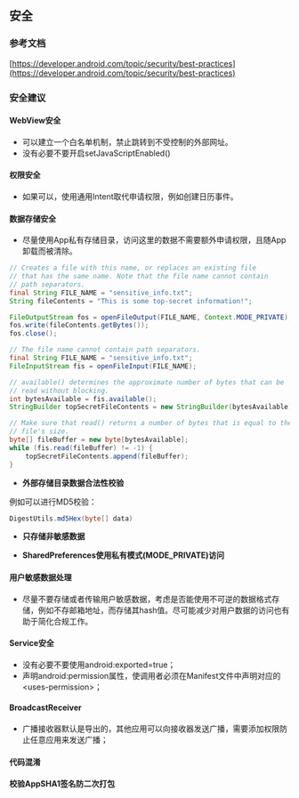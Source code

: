 ## 安全

### 参考文档

[https://developer.android.com/topic/security/best-practices](https://developer.android.com/topic/security/best-practices)

### 安全建议

#### **WebView安全**

* 可以建立一个白名单机制，禁止跳转到不受控制的外部网址。
* 没有必要不要开启setJavaScriptEnabled()

#### **权限安全**

* 如果可以，使用通用Intent取代申请权限，例如创建日历事件。

#### **数据存储安全**

* 尽量使用App私有存储目录，访问这里的数据不需要额外申请权限，且随App卸载而被清除。

```java
// Creates a file with this name, or replaces an existing file
// that has the same name. Note that the file name cannot contain
// path separators.
final String FILE_NAME = "sensitive_info.txt";
String fileContents = "This is some top-secret information!";

FileOutputStream fos = openFileOutput(FILE_NAME, Context.MODE_PRIVATE);
fos.write(fileContents.getBytes());
fos.close();
```

```java
// The file name cannot contain path separators.
final String FILE_NAME = "sensitive_info.txt";
FileInputStream fis = openFileInput(FILE_NAME);

// available() determines the approximate number of bytes that can be
// read without blocking.
int bytesAvailable = fis.available();
StringBuilder topSecretFileContents = new StringBuilder(bytesAvailable);

// Make sure that read() returns a number of bytes that is equal to the
// file's size.
byte[] fileBuffer = new byte[bytesAvailable];
while (fis.read(fileBuffer) != -1) {
    topSecretFileContents.append(fileBuffer);
}
```

* **外部存储目录数据合法性校验**

例如可以进行MD5校验：
```java
DigestUtils.md5Hex(byte[] data)
```

* **只存储非敏感数据**

* **SharedPreferences使用私有模式(MODE_PRIVATE)访问**

#### **用户敏感数据处理**

* 尽量不要存储或者传输用户敏感数据，考虑是否能使用不可逆的数据格式存储，例如不存邮箱地址，而存储其hash值。尽可能减少对用户数据的访问也有助于简化合规工作。


#### **Service安全**

* 没有必要不要使用android:exported=true；
* 声明android:permission属性，使调用者必须在Manifest文件中声明对应的\<uses-permission\>；

#### **BroadcastReceiver**
* 广播接收器默认是导出的，其他应用可以向接收器发送广播，需要添加权限防止任意应用来发送广播；

#### **代码混淆**

#### **校验AppSHA1签名防二次打包**

